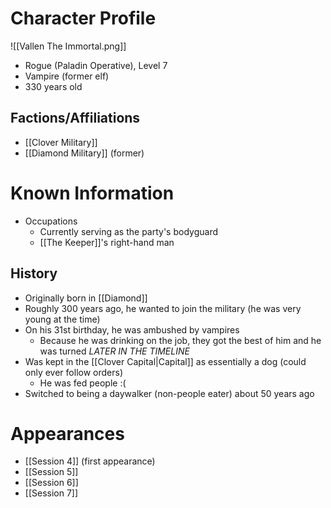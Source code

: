 # Character Profile
![[Vallen The Immortal.png]]
- Rogue (Paladin Operative), Level 7
- Vampire (former elf)
- 330 years old
## Factions/Affiliations
- [[Clover Military]]
- [[Diamond Military]] (former)

# Known Information
- Occupations
	- Currently serving as the party's bodyguard
	- [[The Keeper]]'s right-hand man

## History
- Originally born in [[Diamond]]
- Roughly 300 years ago, he wanted to join the military (he was very young at the time)
- On his 31st birthday, he was ambushed by vampires
	- Because he was drinking on the job, they got the best of him and he was turned
*LATER IN THE TIMELINE*
- Was kept in the [[Clover Capital|Capital]] as essentially a dog (could only ever follow orders)
	- He was fed people :(
- Switched to being a daywalker (non-people eater) about 50 years ago

# Appearances
- [[Session 4]] (first appearance)
- [[Session 5]]
- [[Session 6]]
- [[Session 7]]